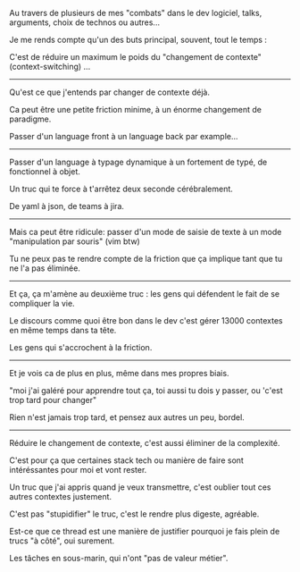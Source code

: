 Au travers de plusieurs de mes "combats" dans le dev logiciel, talks, arguments, choix de technos ou autres...

Je me rends compte qu'un des buts principal, souvent, tout le temps :

C'est de réduire un maximum le poids du "changement de contexte" (context-switching) ... 

---

Qu'est ce que j'entends par changer de contexte déjà.

Ca peut être une petite friction minime, à un énorme changement de paradigme.

Passer d'un language front à un language back par example...

---

Passer d'un language à typage dynamique à un fortement de typé, de fonctionnel à objet.

Un truc qui te force à t'arrêtez deux seconde cérébralement. 

De yaml à json, de teams à jira.

---

Mais ca peut être ridicule: passer d'un mode de saisie de texte à un mode "manipulation par souris" (vim btw)

Tu ne peux pas te rendre compte de la friction que ça implique tant que tu ne l'a pas éliminée.

---

Et ça, ça m'amène au deuxième truc : les gens qui défendent le fait de se compliquer la vie.

Le discours comme quoi être bon dans le dev c'est gérer 13000 contextes en même temps dans ta tête.

Les gens qui s'accrochent à la friction.

---

Et je vois ca de plus en plus, même dans mes propres biais.

"moi j'ai galéré pour apprendre tout ça, toi aussi tu dois y passer, ou 'c'est trop tard pour changer"

Rien n'est jamais trop tard, et pensez aux autres un peu, bordel.

---

Réduire le changement de contexte, c'est aussi éliminer de la complexité.

C'est pour ça que certaines stack tech ou manière de faire sont intéréssantes pour moi et vont rester.



Un truc que j'ai appris quand je veux transmettre, c'est oublier tout ces autres contextes justement.

C'est pas "stupidifier" le truc, c'est le rendre plus digeste, agréable.


Est-ce que ce thread est une manière de justifier pourquoi je fais plein de trucs "à côté", oui surement.

Les tâches en sous-marin, qui n'ont "pas de valeur métier". 
